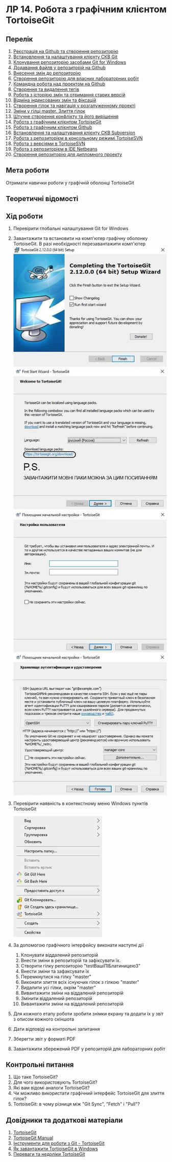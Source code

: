 # ЛР 14. Робота з графічним клієнтом TortoiseGit

## Перелік

1. [Реєстрація на Github та створення репозиторію](lab-01.md)
2. [Встановлення та налаштування клієнту СКВ Git](lab-02.md)
3. [Клонування репозиторію засобами Git for Windows](lab-03.md)
4. [Додавання файлв у репозиторій на Github ](lab-04.md)
5. [Внесення змін до репозиторію](lab-05.md)
6. [Створення репозиторію для власних лабораторних робіт](lab-06.md)
7. [Командна робота над проектом на Github ](lab-07.md)
8. [Створення та видалення тегів](lab-08.md)
9. [Робота з історією змін та отримання старих версій](lab-09.md)
10. [Відміна індексованих змін та фіксацій](lab-10.md)
11. [Створення гілок та навігація у розгалуженному проекті](lab-11.md)
12. [Зміни у гілці master. Злиття гілок](lab-12.md)
13. [Штучне створення конфлікту та його вирішення](lab-13.md)
14. [Робота з графічним клієнтом TortoiseGit](lab-14.md)
15. [Робота з графічним клієнтом Github](lab-15.md)
16. [Встановлення та налаштування клієнту СКВ Subversion](lab-16.md)
17. [Робота з репозиторієм в консольному режимі TortoiseSVN](lab-17.md)
18. [Робота з версіями в TortoiseSVN](lab-18.md)
19. [Робота з репозиторієм в IDE Netbeans](lab-19.md)
20. [Створення репозиторію для дипломного проекту](lab-20.md)

## Мета роботи

Отримати навички роботи у графічній оболонці TortoiseGit

## Теоретичні відомості

## Хід роботи

1.  Перевірити глобальні налаштування Git for Windows
2.  Завантажити та встановити на комп'ютер графічну оболонку TortoiseGit. В разі необхідності перезавантажити комп'ютер
    ![](img/014-001.jpg)
    ![](img/014-002.png)
    ![](img/014-003.jpg)
    ![](img/014-004.jpg)
3.  Перевірити наявність в контекстному меню Windows пунктів TortoiseGit

    ![](img/014-005.jpg)

4.  За допомогою графічного інтерфейсу виконати наступні дії
    1.  Клонувати віддалений репозиторій
    2.  Внести зміни в репозиторій та зафіксувати їх.
    3.  Створити гілку репозиторію "testВашіПІБлатиницею3"
    4.  Внести зміни та зафаксувати їх
    5.  Перемкнутися на гілку "master"
    6.  Виконати злиття всіх існуючих гілок з гілкою "master"
    7.  Видалити усі гілки, окрім "master"
    8.  Вивантажити зміни на віддалений репозиторій
    9.  Змінити віддалений репозиторій
    10. Вивантажити зміни на віддалений репозиторій
5.  Для кожного етапу роботи зробити знімки екрану та додати їх у звіт з описом кожного скіншота
6.  Дати відповіді на контрольні запитання
7.  Зберегти звіт у форматі PDF
8.  Завантажити збережений PDF у репозиторій для лабораторних робіт

## Контрольні питання

1.  Що таке TortoiseGit?
2.  Для чого використовують TortoiseGit?
3.  Які вам відомі аналоги TortoiseGit?
4.  Чи можливо використати графічний інтерфейс TortoiseGit для злиття гілок?
5.  TortoiseGit: в чому різниця між "Git Sync", "Fetch" і "Pull"?

## Довідники та додаткові матеріали

1.  [TortoiseGit](https://tortoisegit.org/)
2.  [TortoiseGit Manual](https://tortoisegit.org/docs/tortoisegit/)
3.  [Інструменти для роботи з Git - TortoiseGit](http://pr0git.blogspot.com/2015/03/git-tortoisegit.html)
4.  [Як завантажити TortioiseGit в Windows](https://tortoisegit.org/docs/tortoisegit/tgit-intro-install.html)
5.  [Переваги та недоліки TortoiseGit](https://coderoad.ru/6011893/)
